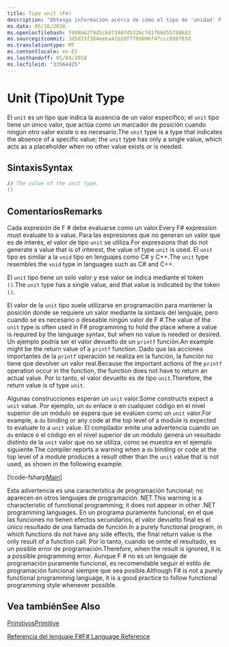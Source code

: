 ```yaml
---
title: Tipo unit (F#)
description: "Obtenga información acerca de cómo el tipo de 'unidad' F # a menudo se usa para contener el lugar donde se requiere un valor mediante la sintaxis del lenguaje cuando se es necesario o deseable ningún valor."
ms.date: 05/16/2016
ms.openlocfilehash: fdd6b62f9d5c6d73407d5326c7d1f66d55780682
ms.sourcegitcommit: 3d5d33f384eeba41b2dff79d096f47ccc8d8f03d
ms.translationtype: MT
ms.contentlocale: es-ES
ms.lasthandoff: 05/04/2018
ms.locfileid: "33564425"
---
```

# <a name="unit-type"></a><span data-ttu-id="a3c7c-103">Unit (Tipo)</span><span class="sxs-lookup"><span data-stu-id="a3c7c-103">Unit Type</span></span>

<span data-ttu-id="a3c7c-104">El `unit` es un tipo que indica la ausencia de un valor específico; el `unit` tipo tiene un único valor, que actúa como un marcador de posición cuando ningún otro valor existe o es necesario.</span><span class="sxs-lookup"><span data-stu-id="a3c7c-104">The `unit` type is a type that indicates the absence of a specific value; the `unit` type has only a single value, which acts as a placeholder when no other value exists or is needed.</span></span>


## <a name="syntax"></a><span data-ttu-id="a3c7c-105">Sintaxis</span><span class="sxs-lookup"><span data-stu-id="a3c7c-105">Syntax</span></span>

```fsharp
// The value of the unit type.
()
```

## <a name="remarks"></a><span data-ttu-id="a3c7c-106">Comentarios</span><span class="sxs-lookup"><span data-stu-id="a3c7c-106">Remarks</span></span>
<span data-ttu-id="a3c7c-107">Cada expresión de F # debe evaluarse como un valor.</span><span class="sxs-lookup"><span data-stu-id="a3c7c-107">Every F# expression must evaluate to a value.</span></span> <span data-ttu-id="a3c7c-108">Para las expresiones que no generan un valor que es de interés, el valor de tipo `unit` se utiliza.</span><span class="sxs-lookup"><span data-stu-id="a3c7c-108">For expressions that do not generate a value that is of interest, the value of type `unit` is used.</span></span> <span data-ttu-id="a3c7c-109">El `unit` tipo es similar a la `void` tipo en lenguajes como C# y C++.</span><span class="sxs-lookup"><span data-stu-id="a3c7c-109">The `unit` type resembles the `void` type in languages such as C# and C++.</span></span>

<span data-ttu-id="a3c7c-110">El `unit` tipo tiene un solo valor y ese valor se indica mediante el token `()`.</span><span class="sxs-lookup"><span data-stu-id="a3c7c-110">The `unit` type has a single value, and that value is indicated by the token `()`.</span></span>

<span data-ttu-id="a3c7c-111">El valor de la `unit` tipo suele utilizarse en programación para mantener la posición donde se requiere un valor mediante la sintaxis del lenguaje, pero cuando se es necesario o deseable ningún valor de F #.</span><span class="sxs-lookup"><span data-stu-id="a3c7c-111">The value of the `unit` type is often used in F# programming to hold the place where a value is required by the language syntax, but when no value is needed or desired.</span></span> <span data-ttu-id="a3c7c-112">Un ejemplo podría ser el valor devuelto de un `printf` función.</span><span class="sxs-lookup"><span data-stu-id="a3c7c-112">An example might be the return value of a `printf` function.</span></span> <span data-ttu-id="a3c7c-113">Dado que las acciones importantes de la `printf` operación se realiza en la función, la función no tiene que devolver un valor real.</span><span class="sxs-lookup"><span data-stu-id="a3c7c-113">Because the important actions of the `printf` operation occur in the function, the function does not have to return an actual value.</span></span> <span data-ttu-id="a3c7c-114">Por lo tanto, el valor devuelto es de tipo `unit`.</span><span class="sxs-lookup"><span data-stu-id="a3c7c-114">Therefore, the return value is of type `unit`.</span></span>

<span data-ttu-id="a3c7c-115">Algunas construcciones esperan un `unit` valor.</span><span class="sxs-lookup"><span data-stu-id="a3c7c-115">Some constructs expect a `unit` value.</span></span> <span data-ttu-id="a3c7c-116">Por ejemplo, un `do` enlace o en cualquier código en el nivel superior de un módulo se espera que se evalúen como un `unit` valor.</span><span class="sxs-lookup"><span data-stu-id="a3c7c-116">For example, a `do` binding or any code at the top level of a module is expected to evaluate to a `unit` value.</span></span> <span data-ttu-id="a3c7c-117">El compilador emite una advertencia cuando un `do` enlace o el código en el nivel superior de un módulo genera un resultado distinto de la `unit` valor que no se utiliza, como se muestra en el ejemplo siguiente.</span><span class="sxs-lookup"><span data-stu-id="a3c7c-117">The compiler reports a warning when a `do` binding or code at the top level of a module produces a result other than the `unit` value that is not used, as shown in the following example.</span></span>

[!code-fsharp[Main](../../../samples/snippets/fsharp/lang-ref-1/snippet901.fs)]

<span data-ttu-id="a3c7c-118">Esta advertencia es una característica de programación funcional; no aparecen en otros lenguajes de programación. NET.</span><span class="sxs-lookup"><span data-stu-id="a3c7c-118">This warning is a characteristic of functional programming; it does not appear in other .NET programming languages.</span></span> <span data-ttu-id="a3c7c-119">En un programa puramente funcional, en el que las funciones no tienen efectos secundarios, el valor devuelto final es el único resultado de una llamada de función.</span><span class="sxs-lookup"><span data-stu-id="a3c7c-119">In a purely functional program, in which functions do not have any side effects, the final return value is the only result of a function call.</span></span> <span data-ttu-id="a3c7c-120">Por lo tanto, cuando se omite el resultado, es un posible error de programación.</span><span class="sxs-lookup"><span data-stu-id="a3c7c-120">Therefore, when the result is ignored, it is a possible programming error.</span></span> <span data-ttu-id="a3c7c-121">Aunque F # no es un lenguaje de programación puramente funcional, es recomendable seguir el estilo de programación funcional siempre que sea posible.</span><span class="sxs-lookup"><span data-stu-id="a3c7c-121">Although F# is not a purely functional programming language, it is a good practice to follow functional programming style whenever possible.</span></span>

## <a name="see-also"></a><span data-ttu-id="a3c7c-122">Vea también</span><span class="sxs-lookup"><span data-stu-id="a3c7c-122">See Also</span></span>
[<span data-ttu-id="a3c7c-123">Primitivos</span><span class="sxs-lookup"><span data-stu-id="a3c7c-123">Primitive</span></span>](primitive-types.md)

[<span data-ttu-id="a3c7c-124">Referencia del lenguaje F#</span><span class="sxs-lookup"><span data-stu-id="a3c7c-124">F# Language Reference</span></span>](index.md)
